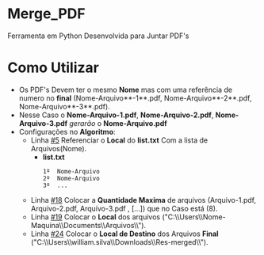 # Merge_PDF
Ferramenta em Python Desenvolvida para Juntar PDF's <br> 
# Como Utilizar 

 - Os PDF's Devem ter o mesmo **Nome** mas com uma referência de numero no **final** (Nome-Arquivo**-1**.pdf, Nome-Arquivo**-2**.pdf, Nome-Arquivo**-3**.pdf).
 - Nesse Caso o **Nome-Arquivo-1.pdf**, **Nome-Arquivo-2.pdf**, **Nome-Arquivo-3.pdf** *gerarão* o **Nome-Arquivo.pdf**
 - Configurações no **Algoritmo**: 
    - Linha [#5](https://github.com/williamanjo/Merge_PDF/blob/26da813c188b75b76c68d24b91ba369de6c61d2e/MergePDFbyList.py#L5) Referenciar o **Local** do **list.txt** Com a lista de Arquivos(Nome).
        - **list.txt**
          ```
          1º  Nome-Arquivo
          2º  Nome-Arquivo
          3º  ... 
          ```
    - Linha [#18](https://github.com/williamanjo/Merge_PDF/blob/26da813c188b75b76c68d24b91ba369de6c61d2e/MergePDFbyList.py#L18) Colocar a **Quantidade Maxima** de arquivos (Arquivo-1.pdf, Arquivo-2.pdf, Arquivo-3.pdf , [...]) que no Caso está (8).
    - Linha [#19](https://github.com/williamanjo/Merge_PDF/blob/26da813c188b75b76c68d24b91ba369de6c61d2e/MergePDFbyList.py#L19) Colocar o **Local** dos arquivos ("C:\\\Users\\\Nome-Maquina\\\Documents\\\Arquivos\\\\").
    - Linha [#24](https://github.com/williamanjo/Merge_PDF/blob/26da813c188b75b76c68d24b91ba369de6c61d2e/MergePDFbyList.py#L24) Colocar o **Local de Destino** dos Arquivos **Final** ("C:\\\Users\\\william.silva\\\Downloads\\\Res-merged\\\\").
